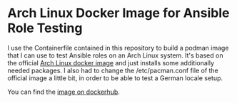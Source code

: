 # Arch Linux Docker Image for Ansible Role Testing

I use the Containerfile contained in this repository to build a podman image
that I can use to test Ansible roles on an Arch Linux system. It's based on the
official [Arch Linux docker image](https://hub.docker.com/\_/archlinux/) and
just installs some additionally needed packages. I also had to change the
/etc/pacman.conf file of the official image a little bit, in order to be able
to test a German locale setup.

You can find the
[image on dockerhub](https://hub.docker.com/r/schuam/podman\_archlinux\_ansible).

